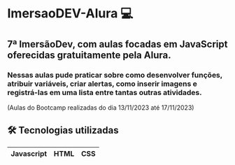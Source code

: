 # ImersaoDEV-Alura 💻
## 7ª ImersãoDev, com aulas focadas em JavaScript oferecidas gratuitamente pela Alura.


### Nessas aulas pude praticar sobre como desenvolver funções, atribuir variáveis, criar alertas, como inserir imagens e registrá-las em uma lista entre tantas outras atividades.

(Aulas do Bootcamp realizadas do dia 13/11/2023 até 17/11/2023)

## 🛠 Tecnologias utilizadas

| Javascript | HTML | CSS | 
| -----------|------|-----|



        

